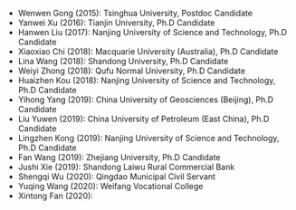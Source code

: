 - Wenwen Gong (2015): Tsinghua University, Postdoc Candidate
- Yanwei Xu (2016): Tianjin University, Ph.D Candidate
- Hanwen Liu (2017): Nanjing University of Science and Technology, Ph.D Candidate
- Xiaoxiao Chi (2018): Macquarie University (Australia), Ph.D Candidate
- Lina  Wang (2018): Shandong University, Ph.D Candidate
- Weiyi Zhong (2018): Qufu Normal University, Ph.D Candidate
- Huaizhen Kou (2018): Nanjing University of Science and Technology, Ph.D Candidate
- Yihong Yang (2019): China University of Geosciences (Beijing), Ph.D Candidate
- Liu Yuwen (2019): China University of Petroleum (East China), Ph.D Candidate
- Lingzhen Kong  (2019): Nanjing University of Science and Technology, Ph.D Candidate
- Fan Wang (2019): Zhejiang University, Ph.D Candidate
- Jushi Xie (2019): Shandong Laiwu Rural Commercial Bank
- Shengqi Wu (2020): Qingdao Municipal Civil Servant
- Yuqing Wang (2020): Weifang Vocational College
- Xintong Fan (2020): 